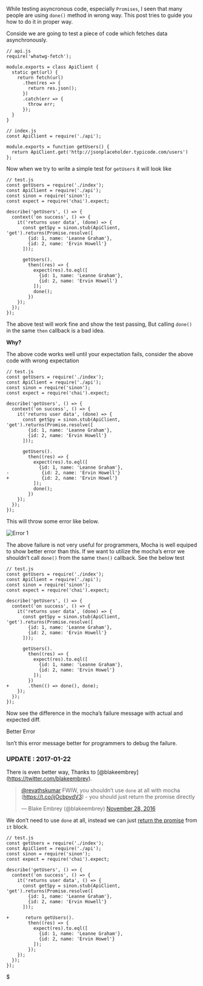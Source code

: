 While testing asyncronous code, especially `Promises`, I seen that many people are using `done()` method in wrong way. This post tries to guide you how to do it in proper way.

Conside we are going to test a piece of code which fetches data asynchronously.

    // api.js
    require('whatwg-fetch');

    module.exports = class ApiClient {
      static get(url) {
        return fetch(url)
          .then(res => {
            return res.json();
          })
          .catch(err => {
            throw err;
          });
      }
    }

    // index.js
    const ApiClient = require('./api');

    module.exports = function getUsers() {
      return ApiClient.get('http://jsonplaceholder.typicode.com/users')
    };

Now when we try to write a simple test for `getUsers` it will look like

    // test.js
    const getUsers = require('./index');
    const ApiClient = require('./api');
    const sinon = require('sinon');
    const expect = require('chai').expect;

    describe('getUsers', () => {
      context('on success', () => {
        it('returns user data', (done) => {
          const getSpy = sinon.stub(ApiClient, 'get').returns(Promise.resolve([
            {id: 1, name: 'Leanne Graham'},
            {id: 2, name: 'Ervin Howell'}
          ]));

          getUsers().
            then((res) => {
              expect(res).to.eql([
                {id: 1, name: 'Leanne Graham'},
                {id: 2, name: 'Ervin Howell'}
              ]); 
              done();
            })  
        }); 
      }); 
    });

The above test will work fine and show the test passing, But calling `done()` in the same `then` callback is a bad idea.

**Why?**

The above code works well until your expectation fails, consider the above code with wrong expectation

    // test.js
    const getUsers = require('./index');
    const ApiClient = require('./api');
    const sinon = require('sinon');
    const expect = require('chai').expect;

    describe('getUsers', () => {
      context('on success', () => {
        it('returns user data', (done) => {
          const getSpy = sinon.stub(ApiClient, 'get').returns(Promise.resolve([
            {id: 1, name: 'Leanne Graham'},
            {id: 2, name: 'Ervin Howell'}
          ]));

          getUsers().
            then((res) => {
              expect(res).to.eql([
                {id: 1, name: 'Leanne Graham'},
    -            {id: 2, name: 'Ervin Howell'}
    +            {id: 2, name: 'Ervin Howel'}
              ]); 
              done();
            })  
        }); 
      }); 
    });

This will throw some error like below.

![Error 1](http://i653.photobucket.com/albums/uu253/revathskumar/Coderepo/2016/11/Screenshot%20from%202016-11-27%2022-22-36_zpsxvu1kuqh.png)

The above failure is not very useful for programmers, Mocha is well equiped to show better error than this. If we want to utilize the mocha’s error we shouldn’t call `done()` from the same `then()` callback. See the below test

    // test.js
    const getUsers = require('./index');
    const ApiClient = require('./api');
    const sinon = require('sinon');
    const expect = require('chai').expect;

    describe('getUsers', () => {
      context('on success', () => {
        it('returns user data', (done) => {
          const getSpy = sinon.stub(ApiClient, 'get').returns(Promise.resolve([
            {id: 1, name: 'Leanne Graham'},
            {id: 2, name: 'Ervin Howell'}
          ]));

          getUsers().
            then((res) => {
              expect(res).to.eql([
                {id: 1, name: 'Leanne Graham'},
                {id: 2, name: 'Ervin Howel'}
              ]); 
            })
    +       .then(() => done(), done);
        }); 
      }); 
    });

Now see the difference in the mocha’s failure message with actual and expected diff.

Better Error

Isn’t this error message better for programmers to debug the failure.

### UPDATE : 2017-01-22

There is even better way, Thanks to <span class="citation" data-cites="blakeembrey">\[<span class="citation" data-cites="blakeembrey">@blakeembrey</span>\]</span>(https://twitter.com/blakeembrey).

> [<span class="citation" data-cites="revathskumar"><span class="citation" data-cites="revathskumar">@revathskumar</span></span>](https://twitter.com/revathskumar) FWIW, you shouldn’t use `done` at all with mocha (<a href="https://t.co/ijOcbpydV3" class="uri">https://t.co/ijOcbpydV3</a>) - you should just return the promise directly
>
> — Blake Embrey (<span class="citation" data-cites="blakeembrey"><span class="citation" data-cites="blakeembrey">@blakeembrey</span></span>) [November 28, 2016](https://twitter.com/blakeembrey/status/803386495180472320)

We don’t need to use `done` at all, instead we can just [return the promise](http://mochajs.org/#working-with-promises) from `it` block.

    // test.js
    const getUsers = require('./index');
    const ApiClient = require('./api');
    const sinon = require('sinon');
    const expect = require('chai').expect;

    describe('getUsers', () => {
      context('on success', () => {
        it('returns user data', () => {
          const getSpy = sinon.stub(ApiClient, 'get').returns(Promise.resolve([
            {id: 1, name: 'Leanne Graham'},
            {id: 2, name: 'Ervin Howell'}
          ]));

    +      return getUsers().
            then((res) => {
              expect(res).to.eql([
                {id: 1, name: 'Leanne Graham'},
                {id: 2, name: 'Ervin Howel'}
              ]);
            });
        });
      });
    });

$
